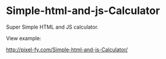 # Simple-html-and-js-Calculator

Super Simple HTML and JS calculator. 

View example:

http://pixel-fy.com/Simple-html-and-js-Calculator/
